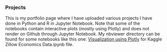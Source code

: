 ### Projects 
This is my portfolio page where I have uploaded various projects I have done in Python and R in Jupyter Notebook. 
Note that some of the notebooks contain interactive plots (mostly using Plotly) and does not render on Github through Jupyter Notebook. 
My nbviewer directory can be found for some notebooks like this one: [Visualization using Plotly](http://nbviewer.jupyter.org/github/chlo90/Portfolio/blob/master/Kaggle%20Zillow%20Economics%20Data.ipynb) for Kaggle Zillow Economics Data.ipynb file. 
